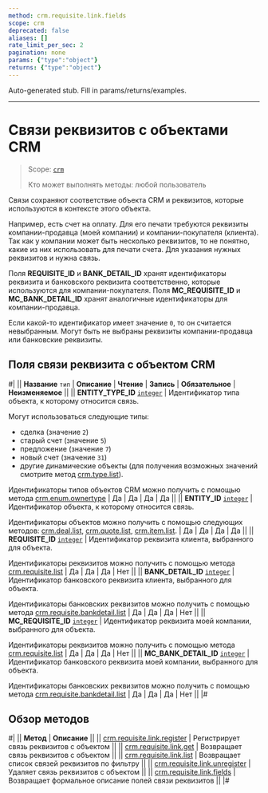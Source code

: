 ```yaml
---
method: crm.requisite.link.fields
scope: crm
deprecated: false
aliases: []
rate_limit_per_sec: 2
pagination: none
params: {"type":"object"}
returns: {"type":"object"}
---
```


Auto-generated stub. Fill in params/returns/examples.

---

# Связи реквизитов с объектами CRM

> Scope: [`crm`](../../../scopes/permissions.md)
>
> Кто может выполнять методы: любой пользователь

Связи сохраняют соответствие объекта CRM и реквизитов, которые используются в контексте этого объекта. 

Например, есть счет на оплату. Для его печати требуются реквизиты компании-продавца (моей компании) и компании-покупателя (клиента). Так как у компании может быть несколько реквизитов, то не понятно, какие из них использовать для печати счета. Для указания нужных реквизитов и нужна связь. 

Поля **REQUISITE_ID** и **BANK_DETAIL_ID** хранят идентификаторы реквизита и банковского реквизита соответственно, которые используются для компании-покупателя. Поля **MC_REQUISITE_ID** и **MC_BANK_DETAIL_ID** хранят аналогичные идентификаторы для компании-продавца. 

Если какой-то идентификатор имеет значение `0`, то он считается невыбранным. Могут быть не выбраны реквизиты компании-продавца или банковские реквизиты.

## Поля связи реквизита с объектом CRM

#|
|| **Название** 
`тип` | **Описание** | **Чтение** | **Запись** | **Обязательное** | **Неизменяемое** ||
|| **ENTITY_TYPE_ID**
[`integer`](../../../data-types.md) | Идентификатор типа объекта, к которому относится связь.

Могут использоваться следующие типы:
- сделка (значение `2`)
- старый счет (значение `5`)
- предложение (значение `7`)
- новый счет (значение `31`)
- другие динамические объекты (для получения возможных значений смотрите метод [crm.type.list](../../universal/user-defined-object-types/crm-type-list.md)).

Идентификаторы типов объектов CRM можно получить с помощью метода [crm.enum.ownertype](../../auxiliary/enum/crm-enum-owner-type.md) | Да | Да | Да | Да ||
|| **ENTITY_ID**
[`integer`](../../../data-types.md) | Идентификатор объекта, к которому относится связь. 

Идентификаторы объектов можно получить с помощью следующих методов: [crm.deal.list](../../deals/crm-deal-list.md), [crm.quote.list](../../quote/crm-quote-list.md), [crm.item.list](../../universal/crm-item-list.md). | Да | Да | Да | Да ||
|| **REQUISITE_ID**
[`integer`](../../../data-types.md) | Идентификатор реквизита клиента, выбранного для объекта. 

Идентификаторы реквизитов можно получить с помощью метода [crm.requisite.list](../universal/crm-requisite-list.md) | Да | Да | Да | Нет ||
|| **BANK_DETAIL_ID**
[`integer`](../../../data-types.md) | Идентификатор банковского реквизита клиента, выбранного для объекта. 

Идентификаторы банковских реквизитов можно получить с помощью метода [crm.requisite.bankdetail.list](../bank-detail/crm-requisite-bank-detail-list.md) | Да | Да | Да | Нет ||
|| **MC_REQUISITE_ID**
[`integer`](../../../data-types.md) | Идентификатор реквизита моей компании, выбранного для объекта. 

Идентификаторы реквизитов можно получить с помощью метода [crm.requisite.list](../universal/crm-requisite-list.md) | Да | Да | Да | Нет ||
|| **MC_BANK_DETAIL_ID**
[`integer`](../../../data-types.md) | Идентификатор банковского реквизита моей компании, выбранного для объекта. 

Идентификаторы банковских реквизитов можно получить с помощью метода [crm.requisite.bankdetail.list](../bank-detail/crm-requisite-bank-detail-list.md) | Да | Да | Да | Нет ||
|#

## Обзор методов

#|
|| **Метод** | **Описание** ||
|| [crm.requisite.link.register](./crm-requisite-link-register.md) | Регистрирует связь реквизитов с объектом ||
|| [crm.requisite.link.get](./crm-requisite-link-get.md) | Возвращает связь реквизитов с объектом ||
|| [crm.requisite.link.list](./crm-requisite-link-list.md) | Возвращает список связей реквизитов по фильтру ||
|| [crm.requisite.link.unregister](./crm-requisite-link-unregister.md) | Удаляет связь реквизитов с объектом ||
|| [crm.requisite.link.fields](./crm-requisite-link-fields.md) | Возвращает формальное описание полей связи реквизитов ||
|#

